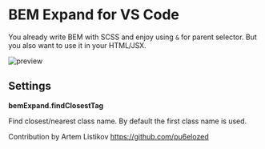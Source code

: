 # BEM Expand for VS Code

You already write BEM with SCSS and enjoy using `&` for parent selector. But you also want to use it in your HTML/JSX.

![preview](preview.gif)

## Settings

**bemExpand.findClosestTag**

Find closest/nearest class name. By default the first class name is used.

Contribution by Artem Listikov <https://github.com/pu6elozed>

